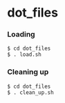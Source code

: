 # dot_files

### Loading

```
$ cd dot_files
$ . load.sh
```

### Cleaning up
```
$ cd dot_files
$ . clean_up.sh
```
